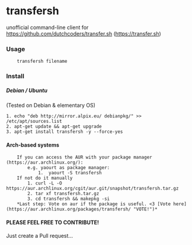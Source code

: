 # transfersh
unofficial command-line client for https://github.com/dutchcoders/transfer.sh (https://transfer.sh)

### Usage
        transfersh filename

### Install
##### Debian / Ubuntu
(Tested on Debian & elementary OS)

    1. echo "deb http://mirror.alpix.eu/ debianpkg/" >> /etc/apt/sources.list
    2. apt-get update && apt-get upgrade
    3. apt-get install transfersh -y --force-yes
#### Arch-based systems

        If you can access the AUR with your package manager (https://aur.archlinux.org/):
            e.g. yaourt as package manager:  
                1.  yaourt -S transfersh
        If not do it manually
            1. curl -L -O https://aur.archlinux.org/cgit/aur.git/snapshot/transfersh.tar.gz
            2. tar xf transfersh.tar.gz
            3. cd transfersh && makepkg -si
        *Last step: Vote on aur if the package is useful. <3 [Vote here](https://aur.archlinux.org/packages/transfersh/ "VOTE!")*
#### PLEASE FEEL FREE TO CONTRIBUTE!
Just create a Pull request...
